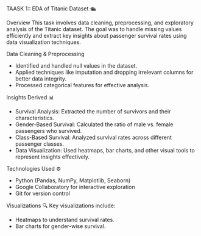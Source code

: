 TAASK 1:: EDA of Titanic Dataset 🛳️

Overview
This task involves data cleaning, preprocessing, and exploratory analysis of the Titanic dataset. The goal was to handle missing values efficiently and extract key insights about passenger survival rates using data visualization techniques.

Data Cleaning & Preprocessing
- Identified and handled null values in the dataset.
- Applied techniques like imputation and dropping irrelevant columns for better data integrity.
- Processed categorical features for effective analysis.

Insights Derived 📊
- Survival Analysis: Extracted the number of survivors and their characteristics.
- Gender-Based Survival: Calculated the ratio of male vs. female passengers who survived.
- Class-Based Survival: Analyzed survival rates across different passenger classes.
- Data Visualization: Used heatmaps, bar charts, and other visual tools to represent insights effectively.

Technologies Used ⚙️
- Python (Pandas, NumPy, Matplotlib, Seaborn)
- Google Collaboratory for interactive exploration
- Git for version control

Visualizations 🔍
Key visualizations include:
- Heatmaps to understand survival rates.
- Bar charts for gender-wise survival.

